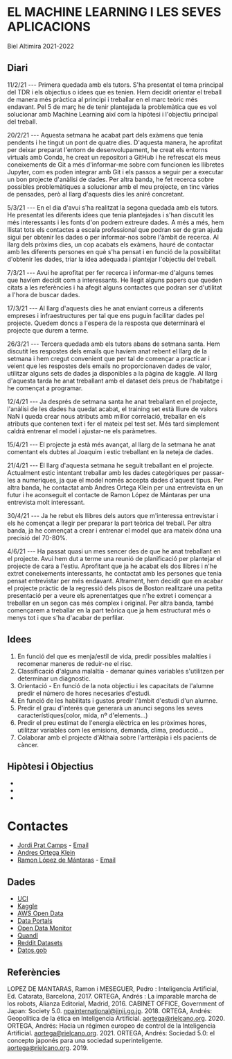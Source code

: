 # EL MACHINE LEARNING I LES SEVES APLICACIONS

Biel Altimira 2021-2022

## Diari

11/2/21 --- Primera quedada amb els tutors. S'ha presentat el tema principal del TDR i els objectius o idees que es tenien. Hem decidit orientar el treball de manera més pràctica al principi i treballar en el marc teòric més endavant. Pel 5 de març he de tenir plantejada la problemàtica que es vol solucionar amb Machine Learning així com la hipòtesi i l'objectiu principal del treball.

20/2/21 --- Aquesta setmana he acabat part dels exàmens que tenia pendents i he tingut un pont de quatre dies. D'aquesta manera, he aprofitat per deixar preparat l'entorn de desenvolupament, he creat els entorns virtuals amb Conda, he creat un repositori a GitHub i he refrescat els meus coneixements de Git a més d'informar-me sobre com funcionen les llibretes Jupyter, com es poden integrar amb Git i els passos a seguir per a executar un bon projecte d'anàlisi de dades. Per altra banda, he fet recerca sobre possibles problemàtiques a solucionar amb el meu projecte, en tinc vàries de pensades, però al llarg d'aquests dies les aniré concretant.

5/3/21 --- En el dia d'avui s'ha realitzat la segona quedada amb els tutors. He presentat les diferents idees que tenia plantejades i s'han discutit les més interessants i les fonts d'on podrem extreure dades. A més a més, hem llistat tots els contactes a escala professional que podran ser de gran ajuda sigui per obtenir les dades o per informar-nos sobre l'àmbit de recerca. Al llarg dels pròxims dies, un cop acabats els exàmens, hauré de contactar amb les diferents persones en què s'ha pensat i en funció de la possibilitat d'obtenir les dades, triar la idea adequada i plantejar l'objectiu del treball.

7/3/21 --- Avui he aprofitat per fer recerca i informar-me d'alguns temes que havíem decidit com a interessants. He llegit alguns papers que queden citats a les referències i ha afegit alguns contactes que podran ser d'utilitat a l'hora de buscar dades.

17/3/21 --- Al llarg d'aquests dies he anat enviant correus a diferents empreses i infraestructures per tal que ens puguin facilitar dades pel projecte. Quedem doncs a l'espera de la resposta que determinarà el projecte que durem a terme.

26/3/21 --- Tercera quedada amb els tutors abans de setmana santa. Hem discutit les respostes dels emails que havíem anat rebent el llarg de la setmana i hem cregut convenient que per tal de començar a practicar i veient que les respostes dels emails no proporcionaven dades de valor, utilitzar alguns sets de dades ja disponibles a la pàgina de kaggle. Al llarg d'aquesta tarda he anat treballant amb el dataset dels preus de l'habitatge i he començat a programar.

12/4/21 --- Ja després de setmana santa he anat treballant en el projecte, l'anàlisi de les dades ha quedat acabat, el training set està lliure de valors NaN i queda crear nous atributs amb millor correlació, treballar en els atributs que contenen text i fer el mateix pel test set. Més tard simplement caldrà entrenar el model i ajustar-ne els paràmetres.

15/4/21 --- El projecte ja està més avançat, al llarg de la setmana he anat comentant els dubtes al Joaquim i estic treballant en la neteja de dades.

21/4/21 --- El llarg d'aquesta setmana he seguit treballant en el projecte. Actualment estic intentant treballar amb les dades categòriques per passar-les a numeriques, ja que el model només accepta dades d'aquest tipus. Per altra banda, he contactat amb Andres Ortega Klein per una entrevista en un futur i he aconseguit el contacte de Ramon López de Mántaras per una entrevista molt interessant.

30/4/21 --- Ja he rebut els llibres dels autors que m'interessa entrevistar i els he començat a llegir per preparar la part teòrica del treball. Per altra banda, ja he començat a crear i entrenar el model que ara mateix dóna una precisió del 70-80%.

4/6/21 --- Ha passat quasi un mes sencer des de que he anat treballant en el projecte. Avui hem dut a terme una reunió de planificació per plantejar el projecte de cara a l'estiu. Aprofitant que ja he acabat els dos llibres i n'he extret coneixements interessants, he contactat amb les persones que tenia pensat entrevistar per més endavant. Altrament, hem decidit que en acabar el projecte pràctic de la regressió dels pisos de Boston realitzaré una petita presentació per a veure els aprenentatges que n'he extret i començar a treballar en un segon cas més complex i original. Per altra banda, també començarem a treballar en la part teòrica que ja hem estructurat més o menys tot i que s'ha d'acabar de perfilar.

## Idees

1. En funció del que es menja/estil de vida, predir possibles malalties i recomenar maneres de reduir-ne el risc.
2. Classificació d'alguna malaltía - demanar quines variables s'utilitzen per determinar un diagnostic.
3. Orientació - En funció de la nota objectiu i les capacitats de l'alumne predir el número de hores necesaries d'estudi.
4. En funció de les habilitats i gustos predir l'àmbit d'estudi d'un alumne.
5. Predir el grau d'interés que generarà un anunci segons les seves característiques(color, mida, nº d'elements...)
6. Predir el preu estimat de l'energia elèctrica en les pròximes hores, utilitzar variables com les emisions, demanda, clima, producció...
7. Colaborar amb el projecte d'Althaia sobre l'artteràpia i els pacients de càncer.

## Hipòtesi i Objectius

*
*
*

# Contactes

* [Jordi Prat Camps](https://www.linkedin.com/in/jordi-prat-camps-a9bba177/) - [Email](mailto:j.prat.camps@gmail.com)
* [Andres Ortega Klein](https://twitter.com/andresortegak?lang=en)
* [Ramon López de Mántaras](https://www.linkedin.com/in/ramonlopezdemantaras/?originalSubdomain=es) - [Email](mailto:mantaras@iiia.csic.es)


## Dades

* [UCI](https://archive.ics.uci.edu/ml/index.php)
* [Kaggle](https://www.kaggle.com/)
* [AWS Open Data](https://registry.opendata.aws/)
* [Data Portals](https://dataportals.org/)
* [Open Data Monitor](https://www.opendatamonitor.eu/)
* [Quandl](https://www.quandl.com/)
* [Reddit Datasets](https://www.reddit.com/r/datasets/)
* [Datos.gob](https://datos.gob.es/)

## Referències

LOPEZ DE MANTARAS, Ramon i MESEGUER, Pedro : Inteligencia Artificial, Ed. Catarata, Barcelona, 2017.
ORTEGA, Andrés : La imparable marcha de los robots, Alianza Editorial, Madrid, 2016.
CABINET OFFICE, Government of Japan: Society 5.0. npainternational@jinji.go.jp. 2018.
ORTEGA, Andrés: Geopolítica de la ética en Inteligencia Artificial. aortega@rielcano.org. 2020.
ORTEGA, Andrés: Hacia un régimen europeo de control de la Inteligencia Artificial. aortega@rielcano.org. 2021.
ORTEGA, Andrés: Sociedad 5.0: el concepto japonés para una sociedad superinteligente. aortega@rielcano.org. 2019.